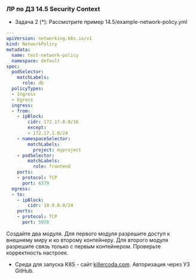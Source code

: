 ### ЛР по ДЗ 14.5 Security Context

* Задача 2 (*): Рассмотрите пример 14.5/example-network-policy.yml

```yml
---
apiVersion: networking.k8s.io/v1
kind: NetworkPolicy
metadata:
  name: test-network-policy
  namespace: default
spec:
  podSelector:
    matchLabels:
      role: db
  policyTypes:
  - Ingress
  - Egress
  ingress:
  - from:
    - ipBlock:
        cidr: 172.17.0.0/16
        except:
        - 172.17.1.0/24
    - namespaceSelector:
        matchLabels:
          project: myproject
    - podSelector:
        matchLabels:
          role: frontend
    ports:
    - protocol: TCP
      port: 6379
  egress:
  - to:
    - ipBlock:
        cidr: 10.0.0.0/24
    ports:
    - protocol: TCP
      port: 5978
```

Создайте два модуля. Для первого модуля разрешите доступ к внешнему миру
и ко второму контейнеру. Для второго модуля разрешите связь только с
первым контейнером. Проверьте корректность настроек.


- Среда для запуска K8S - сайт [killercoda.com](https://killercoda.com/playgrounds/scenario/kubernetes). Авторизация через УЗ GitHub.
